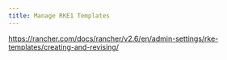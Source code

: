 ```yaml
---
title: Manage RKE1 Templates
---
```


https://rancher.com/docs/rancher/v2.6/en/admin-settings/rke-templates/creating-and-revising/